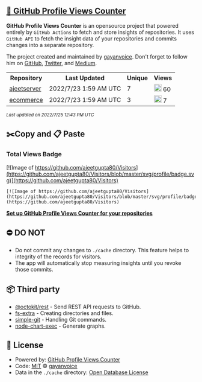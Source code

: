 ## [🚀 GitHub Profile Views Counter](https://github.com/gayanvoice/github-profile-views-counter)
**GitHub Profile Views Counter** is an opensource project that powered entirely by  `GitHub Actions` to fetch and store insights of repositories.
It uses `GitHub API` to fetch the insight data of your repositories and commits changes into a separate repository.

The project created and maintained by [gayanvoice](https://github.com/gayanvoice). Don't forget to follow him on [GitHub](https://github.com/gayanvoice), [Twitter](https://twitter.com/gayanvoice), and [Medium](https://gayanvoice.medium.com/).

<table>
	<tr>
		<th>
			Repository
		</th>
		<th>
			Last Updated
		</th>
		<th>
			Unique
		</th>
		<th>
			Views
		</th>
	</tr>
	<tr>
		<td>
			<a href="https://github.com/ajeetgupta80/Visitors/tree/master/readme/508338816/year.md">
				ajeetserver
			</a>
		</td>
		<td>
			2022/7/23 1:59 AM UTC
		</td>
		<td>
			7
		</td>
		<td>
			<img alt="Response time graph" src="https://github.com/ajeetgupta80/Visitors/raw/master/graph/508338816/small/year.png" height="20"> 60
		</td>
	</tr>
	<tr>
		<td>
			<a href="https://github.com/ajeetgupta80/Visitors/tree/master/readme/491635547/year.md">
				ecommerce
			</a>
		</td>
		<td>
			2022/7/23 1:59 AM UTC
		</td>
		<td>
			3
		</td>
		<td>
			<img alt="Response time graph" src="https://github.com/ajeetgupta80/Visitors/raw/master/graph/491635547/small/year.png" height="20"> 7
		</td>
	</tr>
</table>

<small><i>Last updated on 2022/7/25 12:43 PM UTC</i></small>

## ✂️Copy and 📋 Paste
### Total Views Badge
[![Image of https://github.com/ajeetgupta80/Visitors](https://github.com/ajeetgupta80/Visitors/blob/master/svg/profile/badge.svg)](https://github.com/ajeetgupta80/Visitors)

```readme
[![Image of https://github.com/ajeetgupta80/Visitors](https://github.com/ajeetgupta80/Visitors/blob/master/svg/profile/badge.svg)](https://github.com/ajeetgupta80/Visitors)
```
[**Set up GitHub Profile Views Counter for your repositories**](https://github.com/gayanvoice/github-profile-views-counter)
## ⛔ DO NOT
- Do not commit any changes to `./cache` directory. This feature helps to integrity of the records for visitors.
- The app will automatically stop measuring insights until you revoke those commits.
## 📦 Third party

- [@octokit/rest](https://www.npmjs.com/package/@octokit/rest) - Send REST API requests to GitHub.
- [fs-extra](https://www.npmjs.com/package/fs-extra) - Creating directories and files.
- [simple-git](https://www.npmjs.com/package/simple-git) - Handling Git commands.
- [node-chart-exec](https://www.npmjs.com/package/node-chart-exec) - Generate graphs.
## 📄 License
- Powered by: [GitHub Profile Views Counter](https://github.com/gayanvoice/github-profile-views-counter)
- Code: [MIT](./LICENSE) © [gayanvoice](https://github.com/gayanvoice)
- Data in the `./cache` directory: [Open Database License](https://opendatacommons.org/licenses/odbl/1-0/)